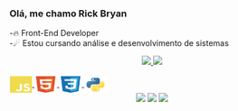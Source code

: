 ### Olá, me chamo Rick Bryan 
-🔥 Front-End Developer<br>
-☄ Estou cursando análise e desenvolvimento de sistemas

<div style="display: inline_block" align="center">
  <a href="https://github.com/Rick-Bryan">
  <img height="170em" src="https://github-readme-stats.vercel.app/api?username=Rick-Bryan&show_icons=true&theme=rose_pine&include_all_commits=true&count_private=true"/>
  <img height="170em" src="https://github-readme-stats.vercel.app/api/top-langs/?username=Rick-Bryan&layout=compact&langs_count=7&theme=rose_pine"/>
</div>
  <div style="display: inline_block"><br>
  <img align="center"  height="30" width="40" src="https://raw.githubusercontent.com/devicons/devicon/master/icons/javascript/javascript-plain.svg">
  <img align="center"  height="30" width="40" src="https://raw.githubusercontent.com/devicons/devicon/master/icons/html5/html5-original.svg">
  <img align="center"  height="30" width="40" src="https://raw.githubusercontent.com/devicons/devicon/master/icons/css3/css3-original.svg">
  <img align="center"  height="30" width="40" src="https://raw.githubusercontent.com/devicons/devicon/master/icons/python/python-original.svg">
 
  
<div style="display: inline_block" align="center"> 
  <a href="https://instagram.com/rick_bryyan" target="_blank"><img src="https://img.shields.io/badge/-Instagram-%23E4405F?style=for-the-badge&logo=instagram&logoColor=white" target="_blank"></a> 
  <a href = "mailto:rickbryanbatistalima@gmail.com"><img src="https://img.shields.io/badge/-Gmail-%23333?style=for-the-badge&logo=gmail&logoColor=white" target="_blank"></a>
  <a href="https://www.linkedin.com/in/rick-bryan-716b3b218" target="_blank"><img src="https://img.shields.io/badge/-LinkedIn-%230077B5?style=for-the-badge&logo=linkedin&logoColor=white" target="_blank"></a> 
 
  <!--![Snake animation](https://github.com/Rick-Bryan/Rick-Bryan/blob/output/github-contribution-grid-snake.svg)-->
 
</div>
 
  
 
